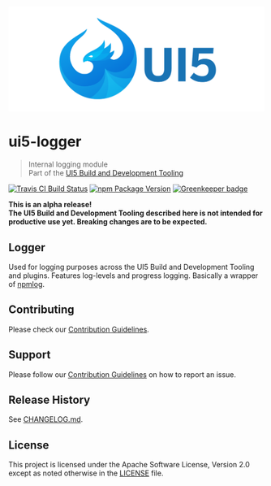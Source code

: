 ![UI5 icon](https://raw.githubusercontent.com/SAP/ui5-tooling/master/docs/images/UI5_logo_wide.png)

# ui5-logger
> Internal logging module  
> Part of the [UI5 Build and Development Tooling](https://github.com/SAP/ui5-tooling)
 
[![Travis CI Build Status](https://travis-ci.org/SAP/ui5-logger.svg?branch=master)](https://travis-ci.org/SAP/ui5-logger)
[![npm Package Version](https://img.shields.io/npm/v/@ui5/logger.svg)](https://www.npmjs.com/package/@ui5/logger) [![Greenkeeper badge](https://badges.greenkeeper.io/SAP/ui5-logger.svg)](https://greenkeeper.io/)

**This is an alpha release!**  
**The UI5 Build and Development Tooling described here is not intended for productive use yet. Breaking changes are to be expected.**

## Logger
Used for logging purposes across the UI5 Build and Development Tooling and plugins. Features log-levels and progress logging. Basically a wrapper of [npmlog](https://github.com/npm/npmlog).

## Contributing
Please check our [Contribution Guidelines](https://github.com/SAP/ui5-tooling/blob/master/CONTRIBUTING.md).

## Support
Please follow our [Contribution Guidelines](https://github.com/SAP/ui5-tooling/blob/master/CONTRIBUTING.md#report-an-issue) on how to report an issue.

## Release History
See [CHANGELOG.md](CHANGELOG.md).

## License
This project is licensed under the Apache Software License, Version 2.0 except as noted otherwise in the [LICENSE](/LICENSE.txt) file.
